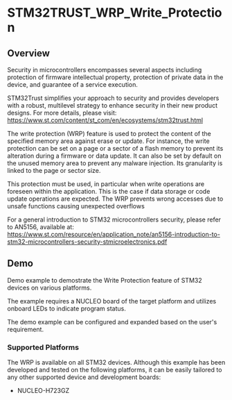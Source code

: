 # STM32TRUST_WRP_Write_Protection

## Overview

Security in microcontrollers encompasses several aspects including protection of firmware intellectual property, protection of
private data in the device, and guarantee of a service execution.

STM32Trust simplifies your approach to security and provides developers with a robust, multilevel strategy to enhance security in their new product designs. For more details, please visit: https://www.st.com/content/st_com/en/ecosystems/stm32trust.html


The write protection (WRP) feature is used to protect the content of the specified memory area against erase or update.
For instance, the write protection can be set on a page or a sector of a flash memory to prevent its alteration
during a firmware or data update. It can also be set by default on the unused memory area to prevent
any malware injection. Its granularity is linked to the page or sector size.

This protection must be used, in particular when write operations are foreseen within the application. This is
the case if data storage or code update operations are expected. The WRP prevents wrong accesses due to
unsafe functions causing unexpected overflows

For a general introduction to STM32 microcontrollers security, please refer to AN5156, available at: https://www.st.com/resource/en/application_note/an5156-introduction-to-stm32-microcontrollers-security-stmicroelectronics.pdf

## Demo

Demo example to demostrate the Write Protection feature of STM32 devices on various platforms.

The example requires a NUCLEO board of the target platform and utilizes onboard LEDs to indicate program status.

The demo example can be configured and expanded based on the user's requirement.

### Supported Platforms

The WRP is available on all STM32 devices. 
Although this example has been developed and tested on the following platforms, it can be easily tailored to any other supported device and development boards: 

* NUCLEO-H723GZ
